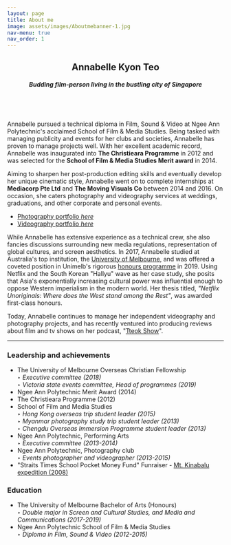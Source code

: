 ```yaml
---
layout: page
title: About me
image: assets/images/Aboutmebanner-1.jpg
nav-menu: true
nav_order: 1
---
```


<!-- Main -->
<div id="main" class="alt">

<!-- One -->
<section id="one">
	<div class="inner">
		<header class="major">
			<h1>Annabelle Kyon Teo</h1>
			<h4><i>Budding film-person living in the bustling city of Singapore</i></h4>
				<span class="image fit"><img src="{% link assets/images/Aboutmebanner.jpg %}" alt="" /></span>
		</header>
<!-- Two -->
<h2 id="content"></h2>
<p>Annabelle pursued a technical diploma in Film, Sound & Video at Ngee Ann Polytechnic's acclaimed School of Film & Media Studies. Being tasked with managing publicity and events for her clubs and societies, Annabelle has proven to manage projects well. With her excellent academic record, Annabelle was inaugurated into <b>The Christieara Programme​​</b> in 2012 and was selected for the <b>School of Film & Media Studies Merit award</b> in 2014.</p>

<p>Aiming to sharpen her post-production editing skills and eventually develop her unique cinematic style, Annabelle went on to complete internships at <b>Mediacorp Pte Ltd</b> and <b>The Moving Visuals Co</b> between 2014 and 2016. On occasion, she caters photography and videography services at weddings, graduations, and other corporate and personal events.</p>

<!-- <div class="spotlights section"> -->
<ul class="actions vertical">
	<li><a href="./photos/" class="button special fit small">Photography portfolio <i>here</i></a></li>
	<li><a href="./videography.html" class="button special fit small">Videography portfolio <i>here</i></a></li>
</ul>
<!-- </div> -->

<p>While Annabelle has extensive experience as a technical crew, she also fancies discussions surrounding new media regulations, representation of global cultures, and screen aesthetics. In 2017, Annabelle studied at Australia's top institution, the <a href="https://study.unimelb.edu.au/">University of Melbourne</a>, and was offered a coveted position in Unimelb's rigorous <a href="https://arts.unimelb.edu.au/students/undergraduate/enrich-your-bachelor-of-arts/honours">honours programme</a> in 2019. Using Netflix and the South Korean "Hallyu" wave as her case study, she posits that Asia's exponentially increasing cultural power was influential enough to oppose Western imperialism in the modern world. Her thesis titled, <i>"Netflix Unoriginals: Where does the West stand among the Rest"</i>, was awarded first-class honours.</p>

<p>Today, Annabelle continues to manage her independent videography and photography projects, and has recently ventured into producing reviews about film and tv shows on her podcast, "<a href="https://open.spotify.com/show/2Jobj5yU9GO76OsrQivkII?si=o0ZaXe70RImBSWiES_a5Yw">Tteok Show</a>".</p>

<hr />

<!-- Three -->
<div class="row">
	<div class="6u 12u$(small)">
	<h3>Leadership and achievements</h3>
		<ul>
			<li>The University of Melbourne Overseas Christian Fellowship
				<section>‣ <i>Executive committee (2018)</i></section>
				<section>‣ <i>Victoria state events committee, Head of programmes (2019)</i></section></li>
			<li><section>Ngee Ann Polytechnic Merit Award (2014)</section></li>
			<li><section>The Christieara Programme (2012)</section></li>
			<li>School of Film and Media Studies
				<section>‣ <i>Hong Kong overseas trip student leader (2015)</i></section>
				<section>‣ <i>Myanmar photography study trip student leader (2013)</i></section>
				<section>‣ <i>Chengdu Overseas Immersion Programme student leader (2013)</i></section></li>
			<li>Ngee Ann Polytechnic, Performing Arts
				<section>‣ <i>Executive committee (2013-2014)</i></section></li>
			<li>Ngee Ann Polytechnic, Photography club
				<section>‣ <i>Events photographer and videographer (2013-2015)</i></section></li>
			<li><section>"Straits Times School Pocket Money Fund" Funraiser - <a href="https://eresources.nlb.gov.sg/newspapers/digitised/issue/straitstimes20080428-1#">Mt. Kinabalu expedition (2008)</a></section></li>
		</ul>
	</div>

<div class="6u$ 12u$(small)">
	<h3>Education</h3>
		<ul>
			<li>The University of Melbourne Bachelor of Arts (Honours)
			<section>‣ <i>Double major in Screen and Cultural Studies, and Media and Communications (2017-2019)</i></section></li>
			<li>Ngee Ann Polytechnic School of Film & Media Studies
			<section>‣ <i>Diploma in Film, Sound & Video (2012-2015)</i></section></li>
		</ul>
</div>

<!-- Four -->
<!-- <h3>Connect with Annabelle</h3>
	<a href="https://www.linkedin.com/in/annabelletxp/">
		<img width="50" height="50" src="{% link assets/images/ICONlinkedin.png %}" alt="" /></a>
	<a href="https://twitter.com/TteokShow">
		<img width="50" height="50" src="{% link assets/images/ICONtwitter.png %}" alt="" /></a>
	<a href="https://open.spotify.com/show/2Jobj5yU9GO76OsrQivkII?si=o0ZaXe70RImBSWiES_a5Yw">
		<img width="50" height="50" src="{% link assets/images/ICONspotify.png %}" alt="" /></a>
	<a href="https://www.instagram.com/bellethefreeelf/">
		<img width="50" height="50" src="{% link assets/images/ICONinstag.png %}" alt="" /></a>
	<a href="mailto:annabellekyonteo@gmail.com">
		<img width="50" height="50" src="{% link assets/images/ICONmail.png %}" alt="" /></a>
</div><hr /> -->
